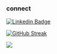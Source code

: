 <!--
**cankurttekin/cankurttekin** is a ✨ _special_ ✨ repository because its `README.md` (this file) appears on your GitHub profile.

Here are some ideas to get you started:

- 🔭 I’m currently working on ...
- 🌱 I’m currently learning ...
- 👯 I’m looking to collaborate on ...
- 🤔 I’m looking for help with ...
- 💬 Ask me about ...
- 📫 How to reach me: ...
- 😄 Pronouns: ...
- ⚡ Fun fact: ...
-->
### connect

[![Linkedin Badge](https://img.shields.io/badge/cankurttekin-linkedin-blue?style=for-the-badge&logo=linkedin)](https://www.linkedin.com/in/cankurttekin/)

[![GitHub Streak](https://streak-stats.demolab.com?user=cankurttekin&theme=transparent&hide_border=true&border_radius=1&card_width=350&hide_current_streak=true&hide_longest_streak=true)](https://git.io/streak-stats) 
 
![](https://komarev.com/ghpvc/?username=cankurttekin&base=1000&style=plastic&color=blueviolet)

